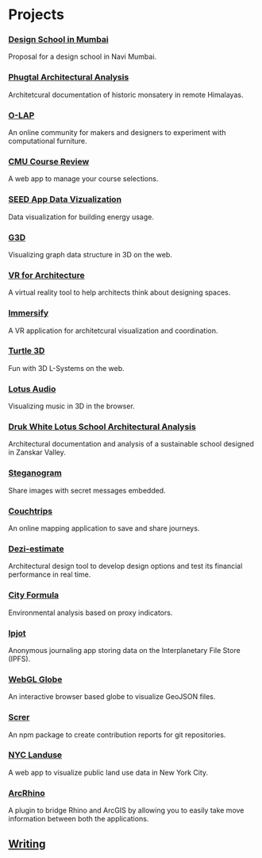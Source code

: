 # Projects

### [Design School in Mumbai](https://amitlzkpa.wordpress.com/2014/10/17/thesis-project-design-school-in-navi-mumbai/)
Proposal for a design school in Navi Mumbai.

### [Phugtal Architectural Analysis](https://amitlzkpa.wordpress.com/2013/10/03/analysis-and-documentation-of-phuktal-gonpa/)
Architetcural documentation of historic monsatery in remote Himalayas.

### [O-LAP](./o-lap/index.md)
An online community for makers and designers to experiment with computational furniture.

### [CMU Course Review](https://amitlzkpa.wordpress.com/2016/02/24/cmu-course-review/)
A web app to manage your course selections.

### [SEED App Data Vizualization](./seed_app/index.md)
Data visualization for building energy usage.

### [G3D](https://github.com/amitlzkpa/G3D)
Visualizing graph data structure in 3D on the web.

### [VR for Architecture](https://docs.google.com/presentation/d/1O33eKWV7hVRZQC-TmBLysirCh37541I5MpVejZHN-6s/edit?usp=sharing)
A virtual reality tool to help architects think about designing spaces.

### [Immersify](https://www.food4rhino.com/app/immersify)
A VR application for architetcural visualization and coordination.

### [Turtle 3D](https://github.com/amitlzkpa/turtle3d)
Fun with 3D L-Systems on the web.

### [Lotus Audio](./lotus_audio/index.md)
Visualizing music in 3D in the browser.

### [Druk White Lotus School Architectural Analysis](https://amitlzkpa.wordpress.com/2013/10/02/analysis-of-druk-white-lotus-school/)
Architectural documentation and analysis of a sustainable school designed in Zanskar Valley.

### [Steganogram](https://steganogram.herokuapp.com)
Share images with secret messages embedded.

### [Couchtrips](https://couchtrips.herokuapp.com)
An online mapping application to save and share journeys.

### [Dezi-estimate](https://amitlzkpa.wordpress.com/2016/02/24/dezi-estimate/)
Architectural design tool to develop design options and test its financial performance in real time.

### [City Formula](https://amitlzkpa.wordpress.com/2016/02/24/city-formula/)
Environmental analysis based on proxy indicators.

### [Ipjot](https://ipjot.herokuapp.com)
Anonymous journaling app storing data on the Interplanetary File Store (IPFS).

### [WebGL Globe]()
An interactive browser based globe to visualize GeoJSON files.

### [Screr](https://npmjs.com/screr)
An npm package to create contribution reports for git repositories.

### [NYC Landuse](https://nyc-landuse.herokuapp.com)
A web app to visualize public land use data in New York City.

### [ArcRhino](https://github.com/nicoazel/ArcRhino)
A plugin to bridge Rhino and ArcGIS by allowing you to easily take move information between both the applications.


## [Writing](https://medium.com/@olapdesign)
